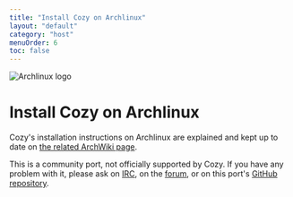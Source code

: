 ```yaml
---
title: "Install Cozy on Archlinux"
layout: "default"
category: "host"
menuOrder: 6
toc: false
---
```



<div class="install-inner-logo">
<img alt="Archlinux logo" src="/assets/images/host/archlinux-logo.svg">
</div>

# Install Cozy on Archlinux

Cozy's installation instructions on Archlinux are explained and kept up to date on [the related ArchWiki page](https://wiki.archlinux.org/index.php/Cozy).

This is a community port, not officially supported by Cozy. If you have any problem with it, please ask on [IRC](https://webchat.freenode.net/?channels=cozycloud), on the [forum](https://forum.cozy.io), or on this port's [GitHub repository](https://github.com/babolivier/cozy-archlinux).